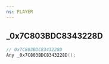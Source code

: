 ```yaml
---
ns: PLAYER
---
```

## _0x7C803BDC8343228D

```c
// 0x7C803BDC8343228D
Any _0x7C803BDC8343228D();
```

